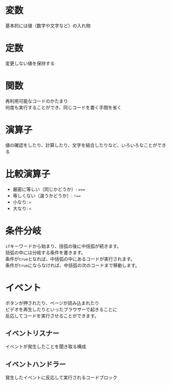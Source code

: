 # 変数
基本的には値（数字や文字など）の入れ物
# 定数
変更しない値を保持する
# 関数
再利用可能なコードのかたまり  
何度も実行することができ、同じコードを書く手間を省く
# 演算子
値の確認をしたり、計算したり、文字を結合したりなど、いろいろなことができる
# 比較演算子
- 厳密に等しい（同じかどうか）: `===`
- 等しくない（違うかどうか）: `!==`
- 小なり: `<`
- 大なり: `<`
# 条件分岐
`if`キーワードから始まり、括弧の後に中括弧が続きます。  
括弧の中には分岐する条件を書きます。  
条件が`true`となれば、中括弧の中にあるコードが実行されます。  
条件が`true`にならなければ、中括弧の次のコードまで移動します。
# イベント
ボタンが押されたり、ページが読み込まれたり  
ビデオを再生したりといったブラウザーで起きることに  
反応してコードを実行させることができます。  
## イベントリスナー
イベントが発生したことを聞き取る構成
## イベントハンドラー
発生したイベントに反応して実行されるコードブロック